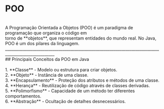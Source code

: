 # POO
<br>
A Programação Orientada a Objetos (POO) é um paradigma de programação que organiza o código em <br>
torno de **objetos**, que representam entidades do mundo real. No Java, POO é um dos pilares da linguagem.
<br>
_______________________________________________________________________________________________________<br>
## Principais Conceitos da POO em Java <br>
<br>
1. **Classe** - Modelo ou estrutura para criar objetos.<br>
2. **Objeto** - Instância de uma classe.<br>
3. **Encapsulamento** - Proteção dos atributos e métodos de uma classe.<br>
4. **Herança** - Reutilização de código através de classes derivadas.<br>
5. **Polimorfismo** - Capacidade de um método ter diferentes comportamentos.<br>
6. **Abstração** - Ocultação de detalhes desnecessários.<br>
